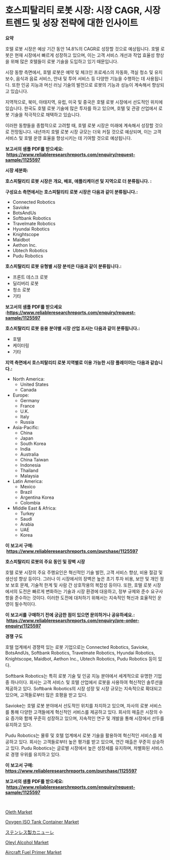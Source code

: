 <p><h1>호스피탈리티 로봇 시장: 시장 CAGR, 시장 트렌드 및 성장 전략에 대한 인사이트</h1></p><p><strong>요약</strong></p>
<p><p>호텔 로봇 시장은 예상 기간 동안 14.8%의 CAGR로 성장할 것으로 예상됩니다. 호텔 로봇은 현재 시장에서 빠르게 성장하고 있으며, 이는 고객 서비스 개선과 작업 효율성 향상을 위해 많은 호텔들이 로봇 기술을 도입하고 있기 때문입니다. </p><p>시장 동향 측면에서, 호텔 로봇은 예약 및 체크인 프로세스의 자동화, 객실 청소 및 유지 보수, 음식과 음료 서비스, 안내 및 투어 서비스 등 다양한 기능을 수행하는 데 사용됩니다. 또한 인공 지능과 머신 러닝 기술의 발전으로 로봇의 기능과 성능이 계속해서 향상되고 있습니다.</p><p>지역적으로, 북미, 아태지역, 유럽, 미국 및 중국은 호텔 로봇 시장에서 선도적인 위치에 있습니다. 한국도 호텔 로봇 기술에 많은 투자를 하고 있으며, 호텔 및 관광 산업에서 로봇 기술을 적극적으로 채택하고 있습니다.</p><p>이러한 동향들을 종합적으로 고려할 때, 호텔 로봇 시장은 미래에 계속해서 성장할 것으로 전망됩니다. 내년까지 호텔 로봇 시장 규모는 더욱 커질 것으로 예상되며, 이는 고객 서비스 및 호텔 운영 효율을 향상시키는 데 기여할 것으로 예상됩니다.</p></p>
<p><strong>보고서의 샘플 PDF를 받으세요: &nbsp;<a href="https://www.reliableresearchreports.com/enquiry/request-sample/1125597">https://www.reliableresearchreports.com/enquiry/request-sample/1125597</a></strong></p>
<p><strong>시장 세분화:</strong></p>
<p><strong> 호스피탈리티 로봇 시장은 개요, 배포, 애플리케이션 및 지역으로 더 분류됩니다. :</strong></p>
<p><strong>구성요소 측면에서는 호스피탈리티 로봇 시장은 다음과 같이 분류됩니다.:</strong></p>
<p><ul><li>Connected Robotics</li><li>Savioke</li><li>BotsAndUs</li><li>Softbank Robotics</li><li>Travelmate Robotics</li><li>Hyundai Robotics</li><li>Knightscope</li><li>Maidbot</li><li>Aethon Inc.</li><li>Ubtech Robotics</li><li>Pudu Robotics</li></ul></p>
<p><strong> 호스피탈리티 로봇 유형별 시장 분석은 다음과 같이 분류됩니다.:</strong></p>
<p><ul><li>프론트 데스크 로봇</li><li>딜리버리 로봇</li><li>청소 로봇</li><li>기타</li></ul></p>
<p><strong>보고서의 샘플 PDF를 받으세요 :<a href="https://www.reliableresearchreports.com/enquiry/request-sample/1125597">https://www.reliableresearchreports.com/enquiry/request-sample/1125597</a></strong></p>
<p><strong> 호스피탈리티 로봇 응용 분야별 시장 산업 조사는 다음과 같이 분류됩니다.:</strong></p>
<p><ul><li>호텔</li><li>케이터링</li><li>기타</li></ul></p>
<p><strong>지역 측면에서 호스피탈리티 로봇 지역별로 이용 가능한 시장 플레이어는 다음과 같습니다.:</strong></p>
<p><ul>
    <li>
        North America:
        <ul>
            <li>United States</li>
            <li>Canada</li>
        </ul>
    </li>
    <li>
        Europe:
        <ul>
            <li>Germany</li>
            <li>France</li>
            <li>U.K.</li>
            <li>Italy</li>
            <li>Russia</li>
        </ul>
    </li>
    <li>
        Asia-Pacific:
        <ul>
            <li>China</li>
            <li>Japan</li>
            <li>South Korea</li>
            <li>India</li>
            <li>Australia</li>
            <li>China Taiwan</li>
            <li>Indonesia</li>
            <li>Thailand</li>
            <li>Malaysia</li>
        </ul>
    </li>
    <li>
        Latin America:
        <ul>
            <li>Mexico</li>
            <li>Brazil</li>
            <li>Argentina Korea</li>
            <li>Colombia</li>
        </ul>
    </li>
    <li>
        Middle East & Africa:
        <ul>
            <li>Turkey</li>
            <li>Saudi</li>
            <li>Arabia</li>
            <li>UAE</li>
            <li>Korea</li>
        </ul>
    </li>
    </ul></p>
<p><strong>이 보고서 구매: &nbsp;<a href="https://www.reliableresearchreports.com/purchase/1125597">https://www.reliableresearchreports.com/purchase/1125597</a></strong></p>
<p><strong>호스피탈리티 로봇의 주요 동인 및 장벽 시장</strong></p>
<p><p>호텔 로봇 시장의 주요 주행요인은 혁신적인 기술 발전, 고객 서비스 향상, 비용 절감 및 생산성 향상 등이다. 그러나 이 시장에서의 장벽은 높은 초기 투자 비용, 보안 및 개인 정보 보호 문제, 기술적 한계 및 사람 간 상호작용의 복잡성 등이다. 또한, 호텔 로봇 시장에서의 도전은 빠르게 변화하는 기술과 시장 환경에 대응하고, 정부 규제와 준수 요구사항을 준수하는 것이다. 이러한 도전에 대처하기 위해서는 지속적인 혁신과 효율적인 운영이 필수적이다.</p></p>
<p><strong>이 보고서를 구매하기 전에 궁금한 점이 있으면 문의하거나 공유하세요.: &nbsp;<a href="https://www.reliableresearchreports.com/enquiry/pre-order-enquiry/1125597">https://www.reliableresearchreports.com/enquiry/pre-order-enquiry/1125597</a></strong></p>
<p><strong>경쟁 구도</strong></p>
<p><p>호텔 업계에서 경쟁력 있는 로봇 기업으로는 Connected Robotics, Savioke, BotsAndUs, Softbank Robotics, Travelmate Robotics, Hyundai Robotics, Knightscope, Maidbot, Aethon Inc., Ubtech Robotics, Pudu Robotics 등이 있다. </p><p>Softbank Robotics는 특히 로봇 기술 및 인공 지능 분야에서 세계적으로 유명한 기업 중 하나이다. 회사는 고객 서비스 및 호텔 산업에서 로봇을 사용하여 혁신적인 솔루션을 제공하고 있다. Softbank Robotics의 시장 성장 및 시장 규모는 지속적으로 확대되고 있으며, 고객들로부터 많은 호평을 받고 있다.</p><p>Savioke는 호텔 로봇 분야에서 선도적인 위치를 차지하고 있으며, 자사의 로봇 서비스를 통해 다양한 고객들에게 혁신적인 서비스를 제공하고 있다. 회사의 매출은 시장의 수요 증가와 함께 꾸준히 성장하고 있으며, 지속적인 연구 및 개발을 통해 시장에서 선두를 유지하고 있다.</p><p>Pudu Robotics는 물류 및 호텔 업계에서 로봇 기술을 활용하여 혁신적인 서비스를 제공하고 있다. 회사는 고객들로부터 높은 평가를 받고 있으며, 연간 매출은 꾸준히 상승하고 있다. Pudu Robotics는 글로벌 시장에서 높은 성장세를 유지하며, 차별화된 서비스로 경쟁 우위를 유지하고 있다.</p></p>
<p><strong>이 보고서 구매: &nbsp; <a href="https://www.reliableresearchreports.com/purchase/1125597">https://www.reliableresearchreports.com/purchase/1125597</a></strong></p>
<p><strong>보고서의 샘플 PDF를 받으세요: &nbsp;<a href="https://www.reliableresearchreports.com/enquiry/request-sample/1125597">https://www.reliableresearchreports.com/enquiry/request-sample/1125597</a></strong><strong></strong></p>
<p>&nbsp;</p>
<p><p><a href="https://github.com/JameTravis/Market-Research-Report-List-4/blob/main/oleth-market.md">Oleth Market</a></p><p><a href="https://meowing-lemming-dd3.notion.site/Oxygen-ISO-Tank-Container-Market-Offers-Provide-Insightful-Data-for-the-Time-Period-from-2024-to-203-08e1090be4ff4c5283f873588ead5d4e">Oxygen ISO Tank Container Market</a></p><p><a href="https://github.com/mohamedbakry57/Market-Research-Report-List-2/blob/main/3092423189679.md">ステンレス製カニューレ</a></p><p><a href="https://github.com/vimar16th/Market-Research-Report-List-3/blob/main/oleyl-alcohol-market.md">Oleyl Alcohol Market</a></p><p><a href="https://issuu.com/reportprime-2/docs/aircraft-fuel-primer-market-size-2030.pptx">Aircraft Fuel Primer Market</a></p></p>